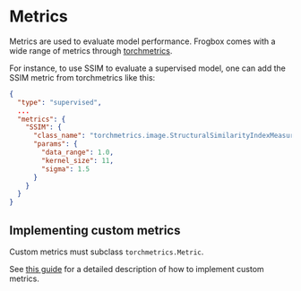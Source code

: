 # Metrics

Metrics are used to evaluate model performance.
Frogbox comes with a wide range of metrics through [torchmetrics](https://lightning.ai/docs/torchmetrics/).

For instance, to use SSIM to evaluate a supervised model, one can add the
SSIM metric from torchmetrics like this:

```json
{
  "type": "supervised",
  ...
  "metrics": {
    "SSIM": {
      "class_name": "torchmetrics.image.StructuralSimilarityIndexMeasure",
      "params": {
        "data_range": 1.0,
        "kernel_size": 11,
        "sigma": 1.5
      }
    }
  }
}
```

## Implementing custom metrics

Custom metrics must subclass `torchmetrics.Metric`.

See [this guide](https://lightning.ai/docs/torchmetrics/stable/pages/implement.html)
for a detailed description of how to implement custom metrics.